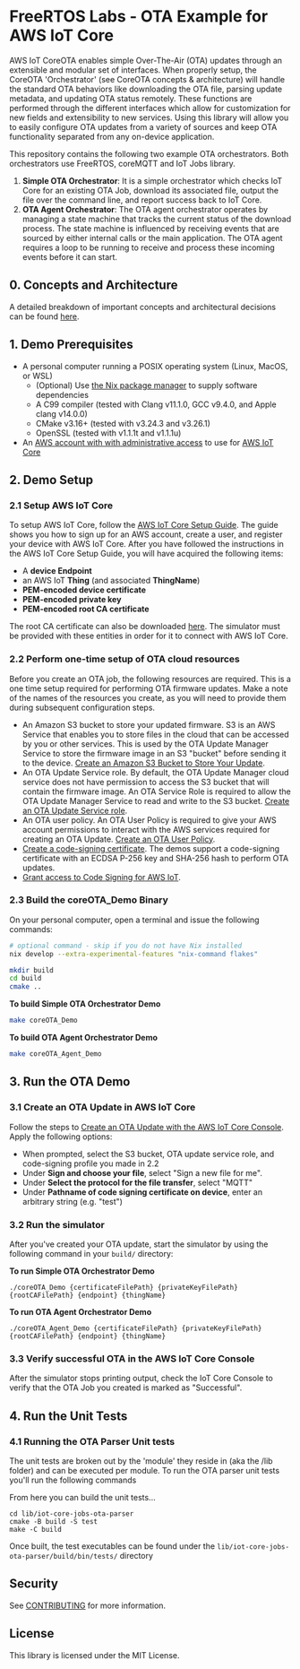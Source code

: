 # FreeRTOS Labs - OTA Example for AWS IoT Core

AWS IoT CoreOTA enables simple Over-The-Air (OTA) updates through an extensible
and modular set of interfaces. When properly setup, the CoreOTA 'Orchestrator'
(see CoreOTA concepts & architecture) will handle the standard OTA behaviors
like downloading the OTA file, parsing update metadata, and updating OTA status
remotely. These functions are performed through the different interfaces which
allow for customization for new fields and extensibility to new services. Using
this library will allow you to easily configure OTA updates from a variety of
sources and keep OTA functionality separated from any on-device application.

This repository contains the following two example OTA orchestrators. Both
orchestrators use FreeRTOS, coreMQTT and IoT Jobs library.

1. **Simple OTA Orchestrator**: It is a simple orchestrator which checks IoT Core
for an existing OTA Job, download its associated file, output the file over the
command line, and report success back to IoT Core.
2. **OTA Agent Orchestrator**: The OTA agent orchestrator operates by managing
a state machine that tracks the current status of the download process. The
state machine is influenced by receiving events that are sourced by either
internal calls or the main application. The OTA agent requires a loop to be
running to receive and process these incoming events before it can start.

## 0. Concepts and Architecture

A detailed breakdown of important concepts and architectural decisions can be
found [here](docs/design/CONCEPTS.md).

## 1. Demo Prerequisites

- A personal computer running a POSIX operating system (Linux, MacOS, or WSL)
  - (Optional) Use [the Nix package manager](https://nixos.org/download.html) to
    supply software dependencies
  - A C99 compiler (tested with Clang v11.1.0, GCC v9.4.0, and Apple clang
    v14.0.0)
  - CMake v3.16+ (tested with v3.24.3 and v3.26.1)
  - OpenSSL (tested with v1.1.1t and v1.1.1u)
- An
  [AWS account with with administrative access](https://docs.aws.amazon.com/iot/latest/developerguide/setting-up.html)
  to use for [AWS IoT Core](https://aws.amazon.com/iot-core/)

## 2. Demo Setup

### 2.1 Setup AWS IoT Core

To setup AWS IoT Core, follow the [AWS IoT Core Setup Guide](docs/AWSSetup.md).
The guide shows you how to sign up for an AWS account, create a user, and
register your device with AWS IoT Core. After you have followed the instructions
in the AWS IoT Core Setup Guide, you will have acquired the following items:

- A **device Endpoint**
- an AWS IoT **Thing** (and associated **ThingName**)
- **PEM-encoded device certificate**
- **PEM-encoded private key**
- **PEM-encoded root CA certificate**

The root CA certificate can also be downloaded
[here](https://www.amazontrust.com/repository/AmazonRootCA1.pem). The simulator
must be provided with these entities in order for it to connect with AWS IoT
Core.

### 2.2 Perform one-time setup of OTA cloud resources

Before you create an OTA job, the following resources are required. This is a
one time setup required for performing OTA firmware updates. Make a note of the
names of the resources you create, as you will need to provide them during
subsequent configuration steps.

- An Amazon S3 bucket to store your updated firmware. S3 is an AWS Service that
  enables you to store files in the cloud that can be accessed by you or other
  services. This is used by the OTA Update Manager Service to store the firmware
  image in an S3 "bucket" before sending it to the device.
  [Create an Amazon S3 Bucket to Store Your Update](https://docs.aws.amazon.com/freertos/latest/userguide/dg-ota-bucket.html).
- An OTA Update Service role. By default, the OTA Update Manager cloud service
  does not have permission to access the S3 bucket that will contain the
  firmware image. An OTA Service Role is required to allow the OTA Update
  Manager Service to read and write to the S3 bucket.
  [Create an OTA Update Service role](https://docs.aws.amazon.com/freertos/latest/userguide/create-service-role.html).
- An OTA user policy. An OTA User Policy is required to give your AWS account
  permissions to interact with the AWS services required for creating an OTA
  Update.
  [Create an OTA User Policy](https://docs.aws.amazon.com/freertos/latest/userguide/create-ota-user-policy.html).
- [Create a code-signing certificate](https://docs.aws.amazon.com/freertos/latest/userguide/ota-code-sign-cert-win.html).
  The demos support a code-signing certificate with an ECDSA P-256 key and
  SHA-256 hash to perform OTA updates.
- [Grant access to Code Signing for AWS IoT](https://docs.aws.amazon.com/freertos/latest/userguide/code-sign-policy.html).

### 2.3 Build the coreOTA_Demo Binary

On your personal computer, open a terminal and issue the following commands:

```bash
# optional command - skip if you do not have Nix installed
nix develop --extra-experimental-features "nix-command flakes"
```

```bash
mkdir build
cd build
cmake ..
```

**To build Simple OTA Orchestrator Demo**

```bash
make coreOTA_Demo
```

**To build OTA Agent Orchestrator Demo**

```bash
make coreOTA_Agent_Demo
```

## 3. Run the OTA Demo

### 3.1 Create an OTA Update in AWS IoT Core

Follow the steps to
[Create an OTA Update with the AWS IoT Core Console](https://docs.aws.amazon.com/freertos/latest/userguide/ota-console-workflow.html).
Apply the following options:

- When prompted, select the S3 bucket, OTA update service role, and code-signing
  profile you made in 2.2
- Under **Sign and choose your file**, select "Sign a new file for me".
- Under **Select the protocol for the file transfer**, select "MQTT"
- Under **Pathname of code signing certificate on device**, enter an arbitrary
  string (e.g. "test")

### 3.2 Run the simulator

After you've created your OTA update, start the simulator by using the following
command in your `build/` directory:

**To run Simple OTA Orchestrator Demo**
```
./coreOTA_Demo {certificateFilePath} {privateKeyFilePath} {rootCAFilePath} {endpoint} {thingName}
```

**To run OTA Agent Orchestrator Demo**
```
./coreOTA_Agent_Demo {certificateFilePath} {privateKeyFilePath} {rootCAFilePath} {endpoint} {thingName}
```

### 3.3 Verify successful OTA in the AWS IoT Core Console

After the simulator stops printing output, check the IoT Core Console to verify
that the OTA Job you created is marked as "Successful".

## 4. Run the Unit Tests

### 4.1 Running the OTA Parser Unit tests

The unit tests are broken out by the 'module' they reside in (aka the /lib
folder) and can be executed per module. To run the OTA parser unit tests you'll
run the following commands

From here you can build the unit tests...

```
cd lib/iot-core-jobs-ota-parser
cmake -B build -S test
make -C build
```

Once built, the test executables can be found under the
`lib/iot-core-jobs-ota-parser/build/bin/tests/` directory

## Security

See [CONTRIBUTING](CONTRIBUTING.md#security-issue-notifications) for more
information.

## License

This library is licensed under the MIT License.
